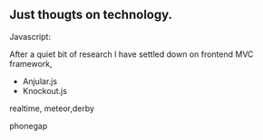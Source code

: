 
## Just thougts on technology.


Javascript:

After a quiet bit of research I have settled down on frontend MVC framework,
- Anjular.js
- Knockout.js

realtime,
meteor,derby

phonegap


